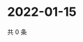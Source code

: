 # 2022-01-15

共 0 条

<!-- BEGIN WEIBO -->
<!-- 最后更新时间 Sat Jan 15 2022 04:16:43 GMT+0800 (China Standard Time) -->

<!-- END WEIBO -->
